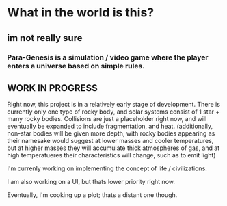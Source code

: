 # What in the world is this?

## im not really sure

### Para-Genesis is a simulation / video game where the player enters a universe based on simple rules.
## WORK IN PROGRESS
Right now, this project is in a relatively early stage of development. There is currently only one type of rocky body, and solar systems consist of 1 star + many rocky bodies. Collisions are just a placeholder right now, and will eventually be expanded to include fragmentation, and heat. (additionally, non-star bodies will be given more depth, with rocky bodies appearing as their namesake would suggest at lower masses and cooler temperatures, but at higher masses they will accumulate thick atmospheres of gas, and at high temperatueres their characteristics will change, such as to emit light)

I'm currenly working on implementing the concept of life / civilizations.

I am also working on a UI, but thats lower priority right now.

Eventually, I'm cooking up a plot; thats a distant one though. 
